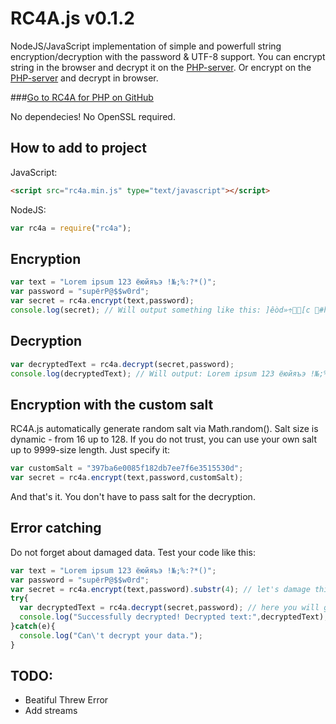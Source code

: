 # RC4A.js v0.1.2
NodeJS/JavaScript implementation of simple and powerfull string encryption/decryption with the password & UTF-8 support.
You can encrypt string in the browser and decrypt it on the [PHP-server](https://github.com/iLeonidze/RC4A.php). Or encrypt on the [PHP-server](https://github.com/iLeonidze/RC4A.php) and decrypt in browser.

###[Go to RC4A for PHP on GitHub](https://github.com/iLeonidze/RC4A.php)

No dependecies! No OpenSSL required.

## How to add to project
JavaScript:
```html
<script src="rc4a.min.js" type="text/javascript"></script>
```
NodeJS:
```js
var rc4a = require("rc4a");
```

## Encryption
```js
var text = "Lorem ipsum 123 ёюйяъэ !№;%:?*()";
var password = "supёrP@$$w0rd";
var secret = rc4a.encrypt(text,password);
console.log(secret); // Will output something like this: ]êòd»÷[c #hümZºí¤xì/S-ѲѩҴӷдӂp±⅁ÑD_»¼ú{
```

## Decryption
```js
var decryptedText = rc4a.decrypt(secret,password);
console.log(decryptedText); // Will output: Lorem ipsum 123 ёюйяъэ !№;%:?*()
```

## Encryption with the custom salt
RC4A.js automatically generate random salt via Math.random(). Salt size is dynamic - from 16 up to 128. If you do not trust, you can use your own salt up to 9999-size length. Just specify it: 
```js
var customSalt = "397ba6e0085f182db7ee7f6e3515530d";
var secret = rc4a.encrypt(text,password,customSalt);
```
And that's it. You don't have to pass salt for the decryption.

## Error catching
Do not forget about damaged data. Test your code like this:
```js
var text = "Lorem ipsum 123 ёюйяъэ !№;%:?*()";
var password = "supёrP@$$w0rd";
var secret = rc4a.encrypt(text,password).substr(4); // let's damage this encrypted content
try{
  var decryptedText = rc4a.decrypt(secret,password); // here you will get an error
  console.log("Successfully decrypted! Decrypted text:",decryptedText);
}catch(e){
  console.log("Can\'t decrypt your data.");
}
```

## TODO:
- Beatiful Threw Error
- Add streams

